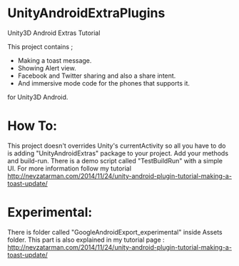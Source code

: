UnityAndroidExtraPlugins
=========================
Unity3D Android Extras Tutorial

This project contains ;
- Making a toast message.
- Showing Alert view.
- Facebook and Twitter sharing and also a share intent.
- And immersive mode code for the phones that supports it.

for Unity3D Android.

How To:
=========================
This project doesn't overrides Unity's currentActivity so all you have to do is adding "UnityAndroidExtras" package to your project. Add your methods and build-run.
There is a demo script called "TestBuildRun" with a simple UI. For more information follow my tutorial http://nevzatarman.com/2014/11/24/unity-android-plugin-tutorial-making-a-toast-update/

Experimental:
=========================
There is folder called "GoogleAndroidExport_experimental" inside Assets folder. This part is also explained in my tutorial page : http://nevzatarman.com/2014/11/24/unity-android-plugin-tutorial-making-a-toast-update/
 